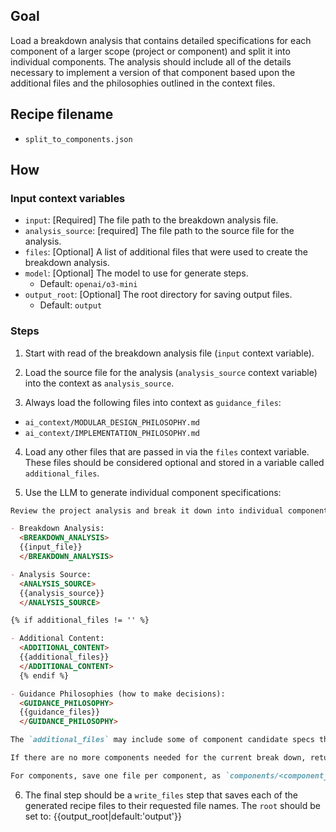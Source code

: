 ## Goal

Load a breakdown analysis that contains detailed specifications for each component of a larger scope (project or component) and split it into individual components. The analysis should include all of the details necessary to implement a version of that component based upon the additional files and the philosophies outlined in the context files.

## Recipe filename

- `split_to_components.json`

## How

### Input context variables

- `input`: [Required] The file path to the breakdown analysis file.
- `analysis_source`: [required] The file path to the source file for the analysis.
- `files`: [Optional] A list of additional files that were used to create the breakdown analysis.
- `model`: [Optional] The model to use for generate steps.
  - Default: `openai/o3-mini`
- `output_root`: [Optional] The root directory for saving output files.
  - Default: `output`

### Steps

1. Start with read of the breakdown analysis file (`input` context variable).

2. Load the source file for the analysis (`analysis_source` context variable) into the context as `analysis_source`.

3. Always load the following files into context as `guidance_files`:

- `ai_context/MODULAR_DESIGN_PHILOSOPHY.md`
- `ai_context/IMPLEMENTATION_PHILOSOPHY.md`

4. Load any other files that are passed in via the `files` context variable. These files should be considered optional and stored in a variable called `additional_files`.

5. Use the LLM to generate individual component specifications:

```markdown
Review the project analysis and break it down into individual components that contain detailed specifications for each component (split into file per component) that includes all of the details necessary to implement a version of that component based upon the `additional_files` and the philosophies and such outlined in these files I'm sharing with you.

- Breakdown Analysis:
  <BREAKDOWN_ANALYSIS>
  {{input_file}}
  </BREAKDOWN_ANALYSIS>

- Analysis Source:
  <ANALYSIS_SOURCE>
  {{analysis_source}}
  </ANALYSIS_SOURCE>

{% if additional_files != '' %}

- Additional Content:
  <ADDITIONAL_CONTENT>
  {{additional_files}}
  </ADDITIONAL_CONTENT>
  {% endif %}

- Guidance Philosophies (how to make decisions):
  <GUIDANCE_PHILOSOPHY>
  {{guidance_files}}
  </GUIDANCE_PHILOSOPHY>

The `additional_files` may include some of component candidate specs that have already been created, in this case you can skip those ones.

If there are no more components needed for the current break down, return a file named `completed_breakdown_report` with the final list of all of the component candidate specs.

For components, save one file per component, as `components/<component_id>/<component_id>_candidate_spec.md`.
```

6. The final step should be a `write_files` step that saves each of the generated recipe files to their requested file names. The `root` should be set to: {{output_root|default:'output'}}
